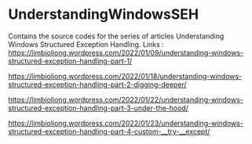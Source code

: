 # UnderstandingWindowsSEH
Contains the source codes for the series of articles Understanding Windows Structured Exception Handling.
Links : 
https://limbioliong.wordpress.com/2022/01/09/understanding-windows-structured-exception-handling-part-1/

https://limbioliong.wordpress.com/2022/01/18/understanding-windows-structured-exception-handling-part-2-digging-deeper/

https://limbioliong.wordpress.com/2022/01/22/understanding-windows-structured-exception-handling-part-3-under-the-hood/

https://limbioliong.wordpress.com/2022/01/23/understanding-windows-structured-exception-handling-part-4-custom-__try-__except/

